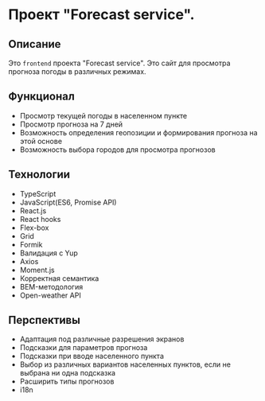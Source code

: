 # Проект "Forecast service".

## Описание

Это `frontend` проекта "Forecast service". Это сайт для просмотра прогноза погоды в различных режимах.

## Функционал

+ Просмотр текущей погоды в населенном пункте
+ Просмотр прогноза на 7 дней
+ Возможность определения геопозиции и формирования прогноза на этой основе
+ Возможность выбора городов для просмотра прогнозов

## Технологии

  + TypeScript
  + JavaScript(ES6, Promise API)
  + React.js
  + React hooks
  + Flex-box
  + Grid
  + Formik
  + Валидация с Yup
  + Axios
  + Moment.js
  + Корректная семантика
  + BEM-методология
  + Open-weather API


## Перспективы

+ Адаптация под различные разрешения экранов
+ Подсказки для параметров прогноза
+ Подсказки при вводе населенного пункта
+ Выбор из различных вариантов населенных пунктов, если не выбрана ни одна подсказка
+ Расширить типы прогнозов
+ i18n
